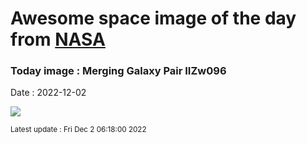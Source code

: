 
# Awesome space image of the day from [NASA](https://api.nasa.gov/)

### Today image : Merging Galaxy Pair IIZw096
Date : 2022-12-02

![](https://apod.nasa.gov/apod/image/2212/potm2211a_1024.jpg)

<small>Latest update : Fri Dec  2 06:18:00 2022</small>
        